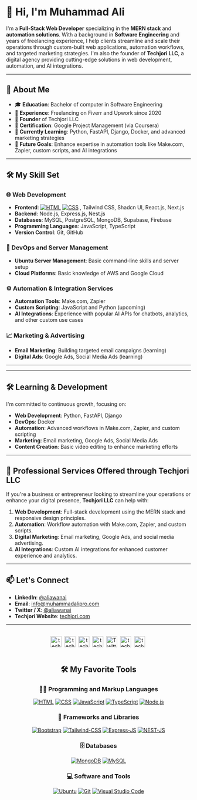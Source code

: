 <!--<img src="./icons/muhammadali-pro-banner.png" alt="Github Banner">-->
# 👋 Hi, I'm Muhammad Ali

<p>I'm a <strong>Full-Stack Web Developer</strong> specializing in the <strong>MERN stack</strong> and <strong>automation solutions</strong>. With a background in <strong>Software Engineering</strong> and years of freelancing experience, I help clients streamline and scale their operations through custom-built web applications, automation workflows, and targeted marketing strategies. I'm also the founder of <strong>Techjori LLC</strong>, a digital agency providing cutting-edge solutions in web development, automation, and AI integrations.</p>

---

## 🚀 About Me
<ul>
  <li>🎓 <strong>Education</strong>: Bachelor of computer in Software Engineering</li>
  <li>💼 <strong>Experience</strong>: Freelancing on Fiverr and Upwork since 2020</li>
  <li>🏢 <strong>Founder</strong> of Techjori LLC</li>
  <li>📜 <strong>Certification</strong>: Google Project Management (via Coursera)</li>
  <li>🌟 <strong>Currently Learning</strong>: Python, FastAPI, Django, Docker, and advanced marketing strategies</li>
  <li>🌱 <strong>Future Goals</strong>: Enhance expertise in automation tools like Make.com, Zapier, custom scripts, and AI integrations</li>
</ul>

---

## 🛠️ My Skill Set

### 🌐 Web Development
<ul>
  <li><strong>Frontend</strong>: <a href="https://github.com/search?q=user%3ADenverCoder1+language%3Ahtml"><img alt="HTML" src="https://img.shields.io/badge/HTML-E34F26.svg?logo=html5&logoColor=white"></a>
      <a href="https://github.com/search?q=user%3ADenverCoder1+language%3Acss"><img alt="CSS" src="https://img.shields.io/badge/CSS-1572B6.svg?logo=css3&logoColor=white"></a> , Tailwind CSS, Shadcn UI, React.js, Next.js</li>
  <li><strong>Backend</strong>: Node.js, Express.js, Nest.js</li>
  <li><strong>Databases</strong>: MySQL, PostgreSQL, MongoDB, Supabase, Firebase</li>
  <li><strong>Programming Languages</strong>: JavaScript, TypeScript</li>
  <li><strong>Version Control</strong>: Git, GitHub</li>
</ul>

<h3>🔧 DevOps and Server Management</h3>
<ul>
  <li><strong>Ubuntu Server Management</strong>: Basic command-line skills and server setup</li>
  <li><strong>Cloud Platforms</strong>: Basic knowledge of AWS and Google Cloud</li>
</ul>

<h3>⚙️ Automation & Integration Services</h3>
<ul>
  <li><strong>Automation Tools</strong>: Make.com, Zapier</li>
  <li><strong>Custom Scripting</strong>: JavaScript and Python (upcoming)</li>
  <li><strong>AI Integrations</strong>: Experience with popular AI APIs for chatbots, analytics, and other custom use cases</li>
</ul>

<h3>📈 Marketing & Advertising</h3>
<ul>
  <li><strong>Email Marketing</strong>: Building targeted email campaigns (learning)</li>
  <li><strong>Digital Ads</strong>: Google Ads, Social Media Ads (learning)</li>
</ul>

---


---

<h2>🛠️ Learning & Development</h2>
<p>I'm committed to continuous growth, focusing on:</p>
<ul>
  <li><strong>Web Development</strong>: Python, FastAPI, Django</li>
  <li><strong>DevOps</strong>: Docker</li>
  <li><strong>Automation</strong>: Advanced workflows in Make.com, Zapier, and custom scripting</li>
  <li><strong>Marketing</strong>: Email marketing, Google Ads, Social Media Ads</li>
  <li><strong>Content Creation</strong>: Basic video editing to enhance marketing efforts</li>
</ul>

---

<h2>💼 Professional Services Offered through Techjori LLC</h2>
<p>If you're a business or entrepreneur looking to streamline your operations or enhance your digital presence, <strong>Techjori LLC</strong> can help with:</p>
<ol>
  <li><strong>Web Development</strong>: Full-stack development using the MERN stack and responsive design principles.</li>
  <li><strong>Automation</strong>: Workflow automation with Make.com, Zapier, and custom scripts.</li>
  <li><strong>Digital Marketing</strong>: Email marketing, Google Ads, and social media advertising.</li>
  <li><strong>AI Integrations</strong>: Custom AI integrations for enhanced customer experience and analytics.</li>
</ol>

---

<h2>📫 Let's Connect</h2>
<ul>
  <li><strong>LinkedIn</strong>: <a href="https://www.linkedin.com/in/aliawanai/">@aliawanai</a></li>
  <li><strong>Email</strong>: <a href="mailto:info@muhammadalipro.com">info@muhammadalipro.com</a></li>
  <li><strong>Twitter / X</strong>: <a href="https://x.com/aliawanai">@aliawanai</a></li>
  <li><strong>Techjori Website</strong>: <a href="https://techjori.com">techjori.com</a></li>
</ul>

---


<br/>
<div align="center">
<a href="https://www.youtube.com/@techjori?sub_confirmation=1" target="blank"><img align="center" src="https://cdn.jsdelivr.net/npm/simple-icons@3.0.1/icons/youtube.svg" alt="techjori Youtube Channel" height="30" width="30" /></a>&nbsp;
<a href="https://www.instagram.com/techjori/" target="blank"><img align="center" src="https://cdn.jsdelivr.net/npm/simple-icons@3.0.1/icons/instagram.svg" alt="techjori Instagram" height="30" width="30" /></a>&nbsp;
<a href="https://www.tiktok.com/@techjori" target="blank"><img align="center" src="https://cdn.jsdelivr.net/npm/simple-icons@3.0.1/icons/tiktok.svg" alt="techjori Tiktok" height="30" width="30" /></a>&nbsp;
<a href="https://www.pinterest.com/techjori" target="blank"><img align="center" src="https://cdn.jsdelivr.net/npm/simple-icons@3.0.1/icons/pinterest.svg" alt="techjori Pinterest" height="30" width="30" /></a>&nbsp;
<a href="https://twitter.com/muhammadali_pro" target="blank"><img align="center" src="https://cdn.jsdelivr.net/npm/simple-icons@3.0.1/icons/twitter.svg" alt="Twitter Profile" height="30" width="30" /></a>&nbsp;
<a href="https://medium.com/@techjori" target="blank"><img align="center" src="https://cdn.jsdelivr.net/npm/simple-icons@3.0.1/icons/medium.svg" alt="techjori Medium" height="30" width="30" /></a>&nbsp;
<a href="https://dev.to/techjori" target="blank"><img align="center" src="https://simpleicons.org/icons/devdotto.svg" alt="techjori Dev.to profile" height="30" width="30" /></a>&nbsp;
</div>
<br/>




<div>
  <h2 align="center">🛠️ My Favorite Tools</h2>
  <h3 align="center">👨‍💻 Programming and Markup Languages</h3>

  <div align="center">
      <a href="https://github.com/search?q=user%3ADenverCoder1+language%3Ahtml"><img alt="HTML" src="https://img.shields.io/badge/HTML-E34F26.svg?logo=html5&logoColor=white"></a>
      <a href="https://github.com/search?q=user%3ADenverCoder1+language%3Acss"><img alt="CSS" src="https://img.shields.io/badge/CSS-1572B6.svg?logo=css3&logoColor=white"></a>
      <a href="https://github.com/search?q=user%3ADenverCoder1+language%3Ajavascript"><img alt="JavaScript" src="https://img.shields.io/badge/JavaScript-F7DF1E.svg?logo=javascript&logoColor=black"></a>
      <a href="https://github.com/search?q=user%3ADenverCoder1+language%3AtypeScript"><img alt="TypeScript" src="https://img.shields.io/badge/TypeScript-007ACC.svg?logo=typescript&logoColor=white"></a>
      <a href="https://github.com/search?q=user%3ADenverCoder1+language%3Ajavascript"><img alt="Node.js" src="https://img.shields.io/badge/Node.js-43853D.svg?logo=node.js&logoColor=white"></a>

  </div>

  <h3 align="center">🧰 Frameworks and Libraries</h3>

  <div align="center">
      <a href="#"><img alt="Bootstrap" src="https://img.shields.io/badge/Bootstrap-7952B3.svg?logo=bootstrap&logoColor=white"></a>
      <a href="#"><img alt="Tailwind-CSS" src="https://img.shields.io/badge/Tailwind--CSS----blue"></a>
      <a href="#"><img alt="Express-JS" src="https://img.shields.io/badge/ExpressJS-.-blue"></a>
      <a href="#"><img alt="NEST-JS" src="https://img.shields.io/badge/NestJs-.-red"></a>
  </div>

  <h3 align="center">🗄️ Databases</h3>

  <div align="center">
      <a href="#"><img alt="MongoDB" src ="https://img.shields.io/badge/MongoDB-4ea94b.svg?logo=mongodb&logoColor=white"></a>
      <a href="#"><img alt="MySQL" src="https://img.shields.io/badge/MySQL-00f.svg?logo=mysql&logoColor=white"></a>
  </div>

  <h3 align="center">💻 Software and Tools</h3>

  <div align="center">
      <a href="#"><img alt="Ubuntu" src="https://img.shields.io/badge/Ubuntu----orange"></a>
      <a href="#"><img alt="Git" src="https://img.shields.io/badge/Git-F05033.svg?logo=git&logoColor=white"></a>
      <a href="#"><img alt="Visual Studio Code" src="https://img.shields.io/badge/Visual%20Studio%20Code-0078d7.svg?logo=visual-studio-code&logoColor=white"></a>
  </div>
</div
